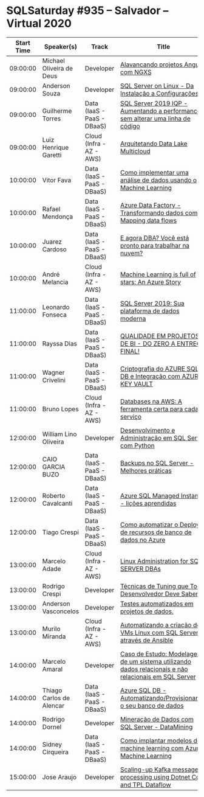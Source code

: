# SQLSaturday #935 – Salvador – Virtual 2020
Start Time|Speaker(s)|Track|Title
---|---|---|---
09:00:00|Michael Oliveira de Deus|Developer|[Alavancando projetos Angular com NGXS](104371.md)
09:00:00|Anderson Souza|Developer|[SQL Server on Linux - Da Instalação a Configurações](105661.md)
09:00:00|Guilherme Torres|Data (IaaS - PaaS - DBaaS)|[SQL Server 2019 IQP - Aumentando a performance sem alterar uma linha de código](107102.md)
09:00:00|Luiz Henrique Garetti|Cloud (Infra - AZ - AWS)|[Arquitetando Data Lake Multicloud](108328.md)
10:00:00|Vitor Fava|Data (IaaS - PaaS - DBaaS)|[Como implementar uma análise de dados usando o Machine Learning](102490.md)
10:00:00|Rafael Mendonça|Data (IaaS - PaaS - DBaaS)|[Azure Data Factory - Transformando dados com Mapping data flows](104195.md)
10:00:00|Juarez Cardoso|Data (IaaS - PaaS - DBaaS)|[E agora DBA? Você está pronto para trabalhar na nuvem?](107095.md)
10:00:00|André Melancia|Cloud (Infra - AZ - AWS)|[Machine Learning is full of stars: An Azure Story](107302.md)
11:00:00|Leonardo Fonseca|Data (IaaS - PaaS - DBaaS)|[SQL Server 2019: Sua plataforma de dados moderna](102906.md)
11:00:00|Rayssa Dias|Data (IaaS - PaaS - DBaaS)|[QUALIDADE EM PROJETOS DE BI - DO ZERO A ENTREGA FINAL!](103825.md)
11:00:00|Wagner Crivelini|Data (IaaS - PaaS - DBaaS)|[Criptografia do AZURE SQL DB e Integração com AZURE KEY VAULT](105639.md)
11:00:00|Bruno Lopes|Cloud (Infra - AZ - AWS)|[Databases na AWS: A ferramenta certa para cada serviço](108227.md)
12:00:00|William Lino Oliveira|Developer|[Desenvolvimento e Administração em SQL Server com Python](102372.md)
12:00:00|CAIO GARCIA BUZO|Data (IaaS - PaaS - DBaaS)|[Backups no SQL Server - Melhores práticas](105932.md)
12:00:00|Roberto Cavalcanti|Data (IaaS - PaaS - DBaaS)|[Azure SQL Managed Instance - lições aprendidas](108177.md)
12:00:00|Tiago Crespi|Data (IaaS - PaaS - DBaaS)|[Como automatizar o Deploy de recursos de banco de dados no Azure](108193.md)
13:00:00|Marcelo Adade|Cloud (Infra - AZ - AWS)|[Linux Administration for SQL SERVER DBAs](102341.md)
13:00:00|Rodrigo Crespi|Developer|[Técnicas de Tuning que Todo Desenvolvedor Deve Saber](108190.md)
13:00:00|Anderson Vasconcelos|Developer|[Testes automatizados em projetos de dados.](108288.md)
13:00:00|Murilo Miranda|Cloud (Infra - AZ - AWS)|[Automatizando a criação de VMs Linux com SQL Server através de Ansible](108338.md)
14:00:00|Marcelo Amaral|Developer|[Caso de Estudo: Modelagem de um sistema utilizando dados relacionais e não relacionais em SQL Server](104036.md)
14:00:00|Thiago Carlos de Alencar|Data (IaaS - PaaS - DBaaS)|[Azure SQL DB - Automatizando/Provisionando o seu banco de dados](108174.md)
14:00:00|Rodrigo Dornel|Developer|[Mineração de Dados com SQL Server - DataMining](108295.md)
14:00:00|Sidney Cirqueira|Data (IaaS - PaaS - DBaaS)|[Como implantar modelos de machine learning com Azure Machine Learning](108302.md)
15:00:00|Jose Araujo|Developer|[Scaling-up Kafka message processing using Dotnet Core and TPL Dataflow](108586.md)
